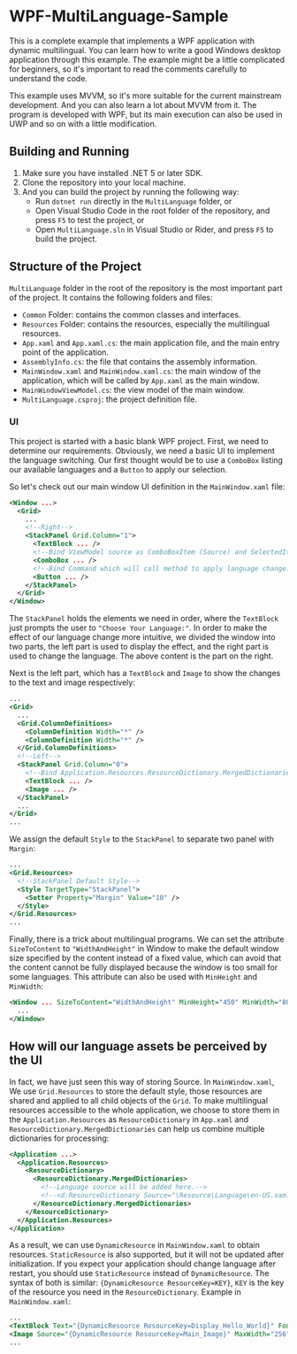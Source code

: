 # WPF-MultiLanguage-Sample

This is a complete example that implements a WPF application with dynamic multilingual. You can learn how to write a good Windows desktop application through this example. The example might be a little complicated for beginners, so it's important to read the comments carefully to understand the code.

This example uses MVVM, so it's more suitable for the current mainstream development. And you can also learn a lot about MVVM from it. The program is developed with WPF, but its main execution can also be used in UWP and so on with a little modification.

## Building and Running

1. Make sure you have installed .NET 5 or later SDK.
2. Clone the repository into your local machine.
3. And you can build the project by running the following way:
    - Run `dotnet run` directly in the `MultiLanguage` folder, or
    - Open Visual Studio Code in the root folder of the repository, and press `F5` to test the project, or
    - Open `MultiLanguage.sln` in Visual Studio or Rider, and press `F5` to build the project.

## Structure of the Project

`MultiLanguage` folder in the root of the repository is the most important part of the project. It contains the following folders and files:

- `Common` Folder: contains the common classes and interfaces.
- `Resources` Folder: contains the resources, especially the multilingual resources.
- `App.xaml` and `App.xaml.cs`: the main application file, and the main entry point of the application.
- `AssemblyInfo.cs`: the file that contains the assembly information.
- `MainWindow.xaml` and `MainWindow.xaml.cs`: the main window of the application, which will be called by `App.xaml` as the main window.
- `MainWindowViewModel.cs`: the view model of the main window.
- `MultiLanguage.csproj`: the project definition file.

### UI

This project is started with a basic blank WPF project. First, we need to determine our requirements. Obviously, we need a basic UI to implement the language switching. Our first thought would be to use a `ComboBox` listing our available languages and a `Button` to apply our selection.

So let's check out our main window UI definition in the `MainWindow.xaml` file:

```xml
<Window ...>
  <Grid>
    ...
    <!--Right-->
    <StackPanel Grid.Column="1">
      <TextBlock ... />
      <!--Bind ViewModel source as ComboBoxItem (Source) and SelectedItem (Source).-->
      <ComboBox ... />
      <!--Bind Command which will call method to apply language change.-->
      <Button ... />
    </StackPanel>
  </Grid>
</Window>
```

The `StackPanel` holds the elements we need in order, where the `TextBlock` just prompts the user to `"Choose Your Language:"`. In order to make the effect of our language change more intuitive, we divided the window into two parts, the left part is used to display the effect, and the right part is used to change the language. The above content is the part on the right.

Next is the left part, which has a `TextBlock` and `Image` to show the changes to the text and image respectively:

```xml
...
<Grid>
  ...
  <Grid.ColumnDefinitions>
    <ColumnDefinition Width="*" />
    <ColumnDefinition Width="*" />
  </Grid.ColumnDefinitions>
  <!--Left-->
  <StackPanel Grid.Column="0">
    <!--Bind Application.Resources.ResourceDictionary.MergedDictionaries in App.xaml.-->
    <TextBlock ... />
    <Image ... />
  </StackPanel>
  ...
</Grid>
...
```

We assign the default `Style` to the `StackPanel` to separate two panel with `Margin`:

```xml
...
<Grid.Resources>
  <!--StackPanel Default Style-->
  <Style TargetType="StackPanel">
    <Setter Property="Margin" Value="10" />
  </Style>
</Grid.Resources>
...
```

Finally, there is a trick about multilingual programs. We can set the attribute `SizeToContent` to `"WidthAndHeight"` in Window to make the default window size specified by the content instead of a fixed value, which can avoid that the content cannot be fully displayed because the window is too small for some languages. This attribute can also be used with `MinHeight` and `MinWidth`:

```xml
<Window ... SizeToContent="WidthAndHeight" MinHeight="450" MinWidth="800">
  ...
</Window>
```

## How will our language assets be perceived by the UI

In fact, we have just seen this way of storing Source. In `MainWindow.xaml`, We use `Grid.Resources` to store the default style, those resources are shared and applied to all child objects of the `Grid`. To make multilingual resources accessible to the whole application, we choose to store them in the `Application.Resources` as `ResourceDictionary` in `App.xaml` and `ResourceDictionary.MergedDictionaries` can help us combine multiple dictionaries for processing:

```xml
<Application ...>
  <Application.Resources>
    <ResourceDictionary>
      <ResourceDictionary.MergedDictionaries>
        <!--Language source will be added here.-->
        <!--<d:ResourceDictionary Source="\Resource\Language\en-US.xaml" />-->
      </ResourceDictionary.MergedDictionaries>
    </ResourceDictionary>
  </Application.Resources>
</Application>
```

As a result, we can use `DynamicResource` in `MainWindow.xaml` to obtain resources. `StaticResource` is also supported, but it will not be updated after initialization. If you expect your application should change language after restart, you should use `StaticResource` instead of `DynamicResource`. The syntax of both is similar: `{DynamicResource ResourceKey=KEY}`, `KEY` is the key of the resource you need in the `ResourceDictionary`. Example in `MainWindow.xaml`:

```xml
...
<TextBlock Text="{DynamicResource ResourceKey=Display_Hello_World}" FontSize="30" />
<Image Source="{DynamicResource ResourceKey=Main_Image}" MaxWidth="256" />
...
```
